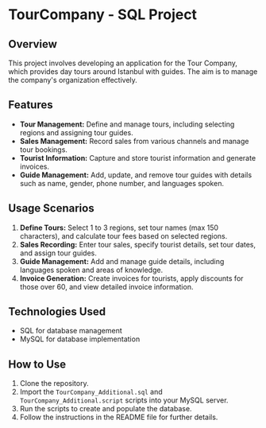 # TourCompany - SQL Project

## Overview
This project involves developing an application for the Tour Company, which provides day tours around Istanbul with guides. The aim is to manage the company's organization effectively.

## Features
- **Tour Management:** Define and manage tours, including selecting regions and assigning tour guides.
- **Sales Management:** Record sales from various channels and manage tour bookings.
- **Tourist Information:** Capture and store tourist information and generate invoices.
- **Guide Management:** Add, update, and remove tour guides with details such as name, gender, phone number, and languages spoken.

## Usage Scenarios
1. **Define Tours:** Select 1 to 3 regions, set tour names (max 150 characters), and calculate tour fees based on selected regions.
2. **Sales Recording:** Enter tour sales, specify tourist details, set tour dates, and assign tour guides.
3. **Guide Management:** Add and manage guide details, including languages spoken and areas of knowledge.
4. **Invoice Generation:** Create invoices for tourists, apply discounts for those over 60, and view detailed invoice information.

## Technologies Used
- SQL for database management
- MySQL for database implementation

## How to Use
1. Clone the repository.
2. Import the `TourCompany_Additional.sql` and `TourCompany_Additional.script` scripts into your MySQL server.
3. Run the scripts to create and populate the database.
4. Follow the instructions in the README file for further details.

